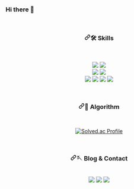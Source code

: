 ### Hi there 👋

<!-- ------------------------------------------------------------------------------------------------------------- -->
<!-- ----------------------------------------------------SKILL---------------------------------------------------- -->
<!-- ------------------------------------------------------------------------------------------------------------- -->
<br>
<div align="center">
  <h3 dir="auto"><a id="user-content-skills" class="anchor" aria-hidden="true" tabindex="-1" href="#skills"><svg class="octicon octicon-link" viewBox="0 0 16 16" version="1.1" width="16" height="16" aria-hidden="true"><path d="m7.775 3.275 1.25-1.25a3.5 3.5 0 1 1 4.95 4.95l-2.5 2.5a3.5 3.5 0 0 1-4.95 0 .751.751 0 0 1 .018-1.042.751.751 0 0 1 1.042-.018 1.998 1.998 0 0 0 2.83 0l2.5-2.5a2.002 2.002 0 0 0-2.83-2.83l-1.25 1.25a.751.751 0 0 1-1.042-.018.751.751 0 0 1-.018-1.042Zm-4.69 9.64a1.998 1.998 0 0 0 2.83 0l1.25-1.25a.751.751 0 0 1 1.042.018.751.751 0 0 1 .018 1.042l-1.25 1.25a3.5 3.5 0 1 1-4.95-4.95l2.5-2.5a3.5 3.5 0 0 1 4.95 0 .751.751 0 0 1-.018 1.042.751.751 0 0 1-1.042.018 1.998 1.998 0 0 0-2.83 0l-2.5 2.5a1.998 1.998 0 0 0 0 2.83Z"></path></svg></a>🛠 Skills</h3>
  <br>
<p dir="auto"><span>
<!--java-->
<a target="_blank" rel="noopener noreferrer nofollow" href="https://camo.githubusercontent.com/2534f2994cc9befc1a7ab9878294ff6b8bd7284a8789f7e2fcce4f859906bdf4/68747470733a2f2f696d672e736869656c64732e696f2f62616467652f4a6176612d3030373339363f267374796c653d666f722d7468652d6261646765"><img src="https://camo.githubusercontent.com/2534f2994cc9befc1a7ab9878294ff6b8bd7284a8789f7e2fcce4f859906bdf4/68747470733a2f2f696d672e736869656c64732e696f2f62616467652f4a6176612d3030373339363f267374796c653d666f722d7468652d6261646765" data-canonical-src="https://img.shields.io/badge/Java-007396?&amp;style=for-the-badge" style="max-width: 100%;"></a>
<!--spring-->
  <a target="_blank" rel="noopener noreferrer nofollow" href="https://camo.githubusercontent.com/6a6a85d19cab8142db590f61939fb8f765f8ce1b7e0a000b657ef712a8eb5c6c/68747470733a2f2f696d672e736869656c64732e696f2f62616467652f537072696e672d3644423333463f7374796c653d666f722d7468652d6261646765266c6f676f3d537072696e67266c6f676f436f6c6f723d7768697465"><img src="https://camo.githubusercontent.com/6a6a85d19cab8142db590f61939fb8f765f8ce1b7e0a000b657ef712a8eb5c6c/68747470733a2f2f696d672e736869656c64732e696f2f62616467652f537072696e672d3644423333463f7374796c653d666f722d7468652d6261646765266c6f676f3d537072696e67266c6f676f436f6c6f723d7768697465" data-canonical-src="https://img.shields.io/badge/Spring-6DB33F?style=for-the-badge&amp;logo=Spring&amp;logoColor=white" style="max-width: 100%;"></a>
</span>
<br>
<span>
  <!--jpa-->
<a target="_blank" rel="noopener noreferrer nofollow" href="https://camo.githubusercontent.com/36615b209ed42e51e4562dae6339e7197b259293ccc287b61382a2c7a550a7ef/68747470733a2f2f696d672e736869656c64732e696f2f62616467652f4a50412d3846384638463f7374796c653d666f722d7468652d6261646765"><img src="https://camo.githubusercontent.com/36615b209ed42e51e4562dae6339e7197b259293ccc287b61382a2c7a550a7ef/68747470733a2f2f696d672e736869656c64732e696f2f62616467652f4a50412d3846384638463f7374796c653d666f722d7468652d6261646765" data-canonical-src="https://img.shields.io/badge/JPA-8F8F8F?style=for-the-badge" style="max-width: 100%;"></a>
  <!--mysql-->
<a target="_blank" rel="noopener noreferrer nofollow" href="https://camo.githubusercontent.com/46cb7c4fea294e4191a9493a02ceee24f5781339c94116a601818a160ebf5a74/68747470733a2f2f696d672e736869656c64732e696f2f62616467652f4d7953514c2d3434373941313f7374796c653d666f722d7468652d6261646765266c6f676f3d4d7953514c266c6f676f436f6c6f723d7768697465"><img src="https://camo.githubusercontent.com/46cb7c4fea294e4191a9493a02ceee24f5781339c94116a601818a160ebf5a74/68747470733a2f2f696d672e736869656c64732e696f2f62616467652f4d7953514c2d3434373941313f7374796c653d666f722d7468652d6261646765266c6f676f3d4d7953514c266c6f676f436f6c6f723d7768697465" data-canonical-src="https://img.shields.io/badge/MySQL-4479A1?style=for-the-badge&amp;logo=MySQL&amp;logoColor=white" style="max-width: 100%;"></a>
</span>
<br>
<span>
  <!--docker-->
<a target="_blank" rel="noopener noreferrer nofollow" href="https://camo.githubusercontent.com/fcdd08296807dc8488479087b5547ded0b18643a0510162cb132543f8710cd5b/68747470733a2f2f696d672e736869656c64732e696f2f62616467652f446f636b65722d3234393645443f7374796c653d666f722d7468652d6261646765266c6f676f3d446f636b6572266c6f676f436f6c6f723d7768697465"><img src="https://camo.githubusercontent.com/fcdd08296807dc8488479087b5547ded0b18643a0510162cb132543f8710cd5b/68747470733a2f2f696d672e736869656c64732e696f2f62616467652f446f636b65722d3234393645443f7374796c653d666f722d7468652d6261646765266c6f676f3d446f636b6572266c6f676f436f6c6f723d7768697465" data-canonical-src="https://img.shields.io/badge/Docker-2496ED?style=for-the-badge&amp;logo=Docker&amp;logoColor=white" style="max-width: 100%;"></a>
  <!--k8s-->
  <a target="_blank" rel="noopener noreferrer nofollow" href="https://camo.githubusercontent.com/fcdd08296807dc8488479087b5547ded0b18643a0510162cb132543f8710cd5b/68747470733a2f2f696d672e736869656c64732e696f2f62616467652f446f636b65722d3234393645443f7374796c653d666f722d7468652d6261646765266c6f676f3d446f636b6572266c6f676f436f6c6f723d7768697465"><img src="https://img.shields.io/badge/kubernetes-326ce5.svg?&style=for-the-badge&logo=kubernetes&logoColor=white" data-canonical-src="https://img.shields.io/badge/Docker-2496ED?style=for-the-badge&amp;logo=Docker&amp;logoColor=white" style="max-width: 100%;"></a>
 <!--prometheus-->
  <a target="_blank" rel="noopener noreferrer nofollow" href="https://camo.githubusercontent.com/fcdd08296807dc8488479087b5547ded0b18643a0510162cb132543f8710cd5b/68747470733a2f2f696d672e736869656c64732e696f2f62616467652f446f636b65722d3234393645443f7374796c653d666f722d7468652d6261646765266c6f676f3d446f636b6572266c6f676f436f6c6f723d7768697465"><img src="https://img.shields.io/badge/Prometheus-000000?style=for-the-badge&logo=prometheus&labelColor=000000" data-canonical-src="https://img.shields.io/badge/Docker-2496ED?style=for-the-badge&amp;logo=Docker&amp;logoColor=white" style="max-width: 100%;"></a>
<!--jenkins-->
    <a target="_blank" rel="noopener noreferrer nofollow" href="https://camo.githubusercontent.com/fcdd08296807dc8488479087b5547ded0b18643a0510162cb132543f8710cd5b/68747470733a2f2f696d672e736869656c64732e696f2f62616467652f446f636b65722d3234393645443f7374796c653d666f722d7468652d6261646765266c6f676f3d446f636b6572266c6f676f436f6c6f723d7768697465"><img src="https://img.shields.io/badge/Jenkins-D24939?style=for-the-badge&logo=Jenkins&logoColor=white" data-canonical-src="https://img.shields.io/badge/Docker-2496ED?style=for-the-badge&amp;logo=Docker&amp;logoColor=white" style="max-width: 100%;"></a>
</span></p>

</div>

<!-- --------------------------------------------------------------------------------------------------------------- -->
<!-- ----------------------------------------------------Algorithm---------------------------------------------------- -->
<!-- --------------------------------------------------------------------------------------------------------------- -->

<div align="center">
  <!--
[![hyung jin's GitHub stats](https://github-readme-stats.vercel.app/api?username=hyungzin0309&show_icons=true&theme=prussian)](https://github.com/hyungzin0309/github-readme-stats)
  <br>
  -->
  <br>
   <h3 dir="auto"><a id="user-content-skills" class="anchor" aria-hidden="true" tabindex="-1" href="#contact"><svg class="octicon octicon-link" viewBox="0 0 16 16" version="1.1" width="16" height="16" aria-hidden="true"><path d="m7.775 3.275 1.25-1.25a3.5 3.5 0 1 1 4.95 4.95l-2.5 2.5a3.5 3.5 0 0 1-4.95 0 .751.751 0 0 1 .018-1.042.751.751 0 0 1 1.042-.018 1.998 1.998 0 0 0 2.83 0l2.5-2.5a2.002 2.002 0 0 0-2.83-2.83l-1.25 1.25a.751.751 0 0 1-1.042-.018.751.751 0 0 1-.018-1.042Zm-4.69 9.64a1.998 1.998 0 0 0 2.83 0l1.25-1.25a.751.751 0 0 1 1.042.018.751.751 0 0 1 .018 1.042l-1.25 1.25a3.5 3.5 0 1 1-4.95-4.95l2.5-2.5a3.5 3.5 0 0 1 4.95 0 .751.751 0 0 1-.018 1.042.751.751 0 0 1-1.042.018 1.998 1.998 0 0 0-2.83 0l-2.5 2.5a1.998 1.998 0 0 0 0 2.83Z"></path></svg></a>🏅 Algorithm</h3>
   <br>
  
[![Solved.ac Profile](http://mazassumnida.wtf/api/v2/generate_badge?boj=hyungzin0309)](https://solved.ac/hyungzin0309/)
</div>


<!-- --------------------------------------------------------------------------------------------------------------- -->
<!-- ----------------------------------------------------CONTACT---------------------------------------------------- -->
<!-- --------------------------------------------------------------------------------------------------------------- -->
<br>

<div align="center">
  <h3 dir="auto"><a id="user-content-skills" class="anchor" aria-hidden="true" tabindex="-1" href="#contact"><svg class="octicon octicon-link" viewBox="0 0 16 16" version="1.1" width="16" height="16" aria-hidden="true"><path d="m7.775 3.275 1.25-1.25a3.5 3.5 0 1 1 4.95 4.95l-2.5 2.5a3.5 3.5 0 0 1-4.95 0 .751.751 0 0 1 .018-1.042.751.751 0 0 1 1.042-.018 1.998 1.998 0 0 0 2.83 0l2.5-2.5a2.002 2.002 0 0 0-2.83-2.83l-1.25 1.25a.751.751 0 0 1-1.042-.018.751.751 0 0 1-.018-1.042Zm-4.69 9.64a1.998 1.998 0 0 0 2.83 0l1.25-1.25a.751.751 0 0 1 1.042.018.751.751 0 0 1 .018 1.042l-1.25 1.25a3.5 3.5 0 1 1-4.95-4.95l2.5-2.5a3.5 3.5 0 0 1 4.95 0 .751.751 0 0 1-.018 1.042.751.751 0 0 1-1.042.018 1.998 1.998 0 0 0-2.83 0l-2.5 2.5a1.998 1.998 0 0 0 0 2.83Z"></path></svg></a>🪡 Blog & Contact</h3>
  <br>
  <a target="_blank" href="https://www.instagram.com/jjung_nam_/"><img src="https://img.shields.io/badge/-20C997?style=for-the-badge&logo=velog&logoColor=white"></a>
  <a target="_blank" href="https://www.instagram.com/jjung_nam_/"><img src="https://img.shields.io/badge/-E4405F?style=for-the-badge&logo=instagram&logoColor=white"></a>
  <a target="_blank" href="hyungzin0309@naver.com/"><img src="https://img.shields.io/badge/-black?style=for-the-badge&logo=minutemailer&logoColor=white"></a>
</div>
<br>
<br>


<!--
**hyungzin0309/hyungzin0309** is a ✨ _special_ ✨ repository because its `README.md` (this file) appears on your GitHub profile.

Here are some ideas to get you started:

- 🔭 I’m currently working on ...
- 🌱 I’m currently learning ...
- 👯 I’m looking to collaborate on ...
- 🤔 I’m looking for help with ...
- 💬 Ask me about ...
- 📫 How to reach me: ...
- 😄 Pronouns: ...
- ⚡ Fun fact: ...
-->
